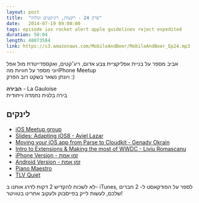 ```yaml
---
layout: post
title:  "פרק 24 - רקטות, ריג׳קטים וגולווז"
date:   2014-07-19 09:00:00
tags: episode ios rocket alert apple guidelines reject expedited 
duration: 50:04
length: 48073584
link: https://s3.amazonaws.com/MobileAndBeer/MobileAndBeer_Ep24.mp3
---
```



     
  אביב מספר על בניית אפליקציית צבע אדום, ריג׳קטים, ואקספדייטדת מול אפל  
יוני מספר על חוויות מהiPhone Meetup  
ויונתן נשאר בשקט רוב הפרק :)

**הבירה** - La Gauloise  
בירה בלגית נחמדה וייחודית

## לינקים

* [iOS Meetup group](http://www.meetup.com/Tel-Aviv-iOS-Developers-Meetup/)
* [Slides: Adapting iOS8 - Aviel Lazar](https://speakerdeck.com/aviell/adapting-ios8-1)
* [Moving your iOS app from Parse to Cloudkit - Genady Okrain ](http://www.slideshare.net/GenadyOkrain/moving-your-i-os-app-from-parse-to-cloudkit)
* [Intro to Extensions & Making the most of WWDC - Liviu Romascanu](https://github.com/liviur/WWDC-and-Extensions---iOS-Meetup)
* [iPhone Version - זמן אמת](https://itunes.apple.com/il/app/zmn-mt-htr-wt-zb-dwm/id899269450?ls=1&mt=8)
* [Android Version - זמן אמת](https://play.google.com/store/apps/details?id=me.rocketalert.rocketalert)
* [Piano Maestro](https://itunes.apple.com/us/app/piano-maestro-by-joytunes/id604699751?mt=8)
* [TLV Quiet](tlv-quiet.com)

לא לשכוח להקדיש 2 דקות לדרג אותנו ב- iTunes, לספר על הפודקאסט ל- 2 חברים שלכם, לעשות לייק בפייסבוק ולעקוב אחרינו בטוויטר!
